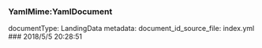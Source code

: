 ### YamlMime:YamlDocument
documentType: LandingData
metadata:
    document_id_source_file: index.yml
    ### 2018/5/5 20:28:51
